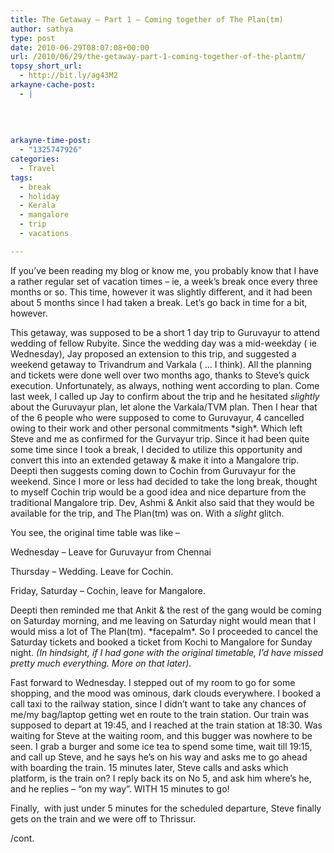 ```yaml
---
title: The Getaway – Part 1 – Coming together of The Plan(tm)
author: sathya
type: post
date: 2010-06-29T08:07:08+00:00
url: /2010/06/29/the-getaway-part-1-coming-together-of-the-plantm/
topsy_short_url:
  - http://bit.ly/ag43M2
arkayne-cache-post:
  - |
    
    
    
    
arkayne-time-post:
  - "1325747926"
categories:
  - Travel
tags:
  - break
  - holiday
  - Kerala
  - mangalore
  - trip
  - vacations

---
```

If you’ve been reading my blog or know me, you probably know that I have a rather regular set of vacation times – ie, a week’s break once every three months or so. This time, however it was slightly different, and it had been about 5 months since I had taken a break. Let’s go back in time for a bit, however.

<!--more-->

This getaway, was supposed to be a short 1 day trip to Guruvayur to attend wedding of fellow Rubyite. Since the wedding day was a mid-weekday ( ie Wednesday), Jay proposed an extension to this trip, and suggested a weekend getaway to Trivandrum and Varkala ( … I think). All the planning and tickets were done well over two months ago, thanks to Steve’s quick execution. Unfortunately, as always, nothing went according to plan. Come last week, I called up Jay to confirm about the trip and he hesitated _slightly_ about the Guruvayur plan, let alone the Varkala/TVM plan. Then I hear that of the 6 people who were supposed to come to Guruvayur, 4 cancelled owing to their work and other personal commitments \*sigh\*. Which left Steve and me as confirmed for the Gurvayur trip. Since it had been quite some time since I took a break, I decided to utilize this opportunity and convert this into an extended getaway & make it into a Mangalore trip. Deepti then suggests coming down to Cochin from Guruvayur for the weekend. Since I more or less had decided to take the long break, thought to myself Cochin trip would be a good idea and nice departure from the traditional Mangalore trip. Dev, Ashmi & Ankit also said that they would be available for the trip, and The Plan(tm) was on. With a _slight_ glitch.

You see, the original time table was like &#8211; 

Wednesday – Leave for Guruvayur from Chennai

Thursday – Wedding. Leave for Cochin.

Friday, Saturday – Cochin, leave for Mangalore. 

Deepti then reminded me that Ankit & the rest of the gang would be coming on Saturday morning, and me leaving on Saturday night would mean that I would miss a lot of The Plan(tm). \*facepalm\*. So I proceeded to cancel the Saturday tickets and booked a ticket from Kochi to Mangalore for Sunday night. _(In hindsight, if I had gone with the original timetable, I’d have missed pretty much everything. More on that later)._

Fast forward to Wednesday. I stepped out of my room to go for some shopping, and the mood was ominous, dark clouds everywhere. I booked a call taxi to the railway station, since I didn’t want to take any chances of me/my bag/laptop getting wet en route to the train station. Our train was supposed to depart at 19:45, and I reached at the train station at 18:30. Was waiting for Steve at the waiting room, and this bugger was nowhere to be seen. I grab a burger and some ice tea to spend some time, wait till 19:15, and call up Steve, and he says he’s on his way and asks me to go ahead with boarding the train. 15 minutes later, Steve calls and asks which platform, is the train on? I reply back its on No 5, and ask him where’s he, and he replies &#8211; “on my way”. WITH 15 minutes to go! 

Finally,&#160; with just under 5 minutes for the scheduled departure, Steve finally gets on the train and we were off to Thrissur.

/cont.
